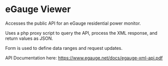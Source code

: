 # eGauge Viewer

Accesses the public API for an eGauge residential power monitor.

Uses a php proxy script to query the API, process the XML response, and return values as JSON.

Form is used to define data ranges and request updates.

API Documentation here: 
https://www.egauge.net/docs/egauge-xml-api.pdf
